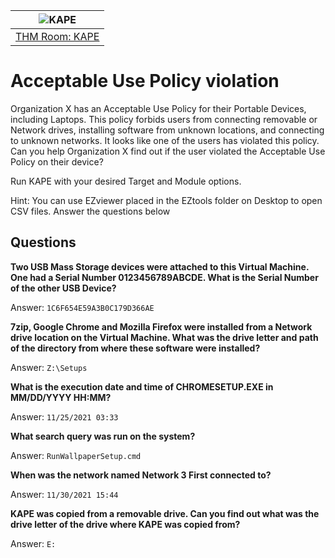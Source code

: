 | ![KAPE](../../_static/images/windows-room-banner.png)
|:--:|
| [THM Room: KAPE](https://tryhackme.com/room/kape) |

# Acceptable Use Policy violation

Organization X has an Acceptable Use Policy for their Portable Devices, including Laptops. This policy forbids users 
from connecting removable or Network drives, installing software from unknown locations, and connecting to unknown 
networks. It looks like one of the users has violated this policy. Can you help Organization X find out if the user 
violated the Acceptable Use Policy on their device? 

Run KAPE with your desired Target and Module options.

Hint: You can use EZviewer placed in the EZtools folder on Desktop to open CSV files.
Answer the questions below

## Questions

**Two USB Mass Storage devices were attached to this Virtual Machine. One had a Serial Number  0123456789ABCDE. What is the Serial Number of the other USB Device?**

Answer: `1C6F654E59A3B0C179D366AE`

**7zip, Google Chrome and Mozilla Firefox were installed from a Network drive location on the Virtual Machine. What was the drive letter and path of the directory from where these software were installed?**

Answer: `Z:\Setups`

**What is the execution date and time of CHROMESETUP.EXE in MM/DD/YYYY HH:MM?**

Answer: `11/25/2021 03:33`

**What search query was run on the system?**

Answer: `RunWallpaperSetup.cmd`

**When was the network named Network 3 First connected to?**

Answer: `11/30/2021 15:44`

**KAPE was copied from a removable drive. Can you find out what was the drive letter of the drive where KAPE was copied from?**

Answer: `E:`
